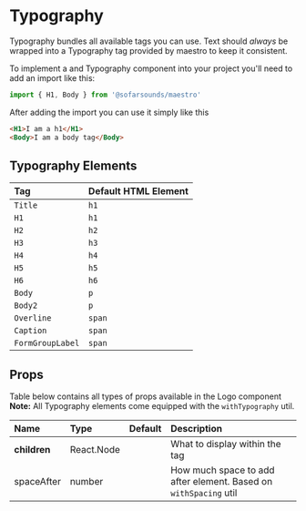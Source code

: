 # Typography

Typography bundles all available tags you can use. Text should *always* be wrapped into a Typography
tag provided by maestro to keep it consistent.

To implement a and Typography component into your project you'll need to add an import like this:
```js
import { H1, Body } from '@sofarsounds/maestro'
```

After adding the import you can use it simply like this
```html
<H1>I am a h1</H1>
<Body>I am a body tag</Body>
```

## Typography Elements

| Tag              | Default HTML Element |
| :--------------- | :------------------- |
| `Title`          | `h1`                 |
| `H1`             | `h1`                 |
| `H2`             | `h2`                 |
| `H3`             | `h3`                 |
| `H4`             | `h4`                 |
| `H5`             | `h5`                 |
| `H6`             | `h6`                 |
| `Body`           | `p`                  |
| `Body2`          | `p`                  |
| `Overline`       | `span`               |
| `Caption`        | `span`               |
| `FormGroupLabel` | `span`               |

## Props

Table below contains all types of props available in the Logo component  
**Note:** All Typography elements come equipped with the `withTypography` util.

| Name          | Type       | Default         | Description                      |
| :------------ | :-----     | :-------------- | :------------------------------- |
| **children**  | React.Node |                 | What to display within the tag
| spaceAfter    | number     |                 | How much space to add after element. Based on `withSpacing` util

